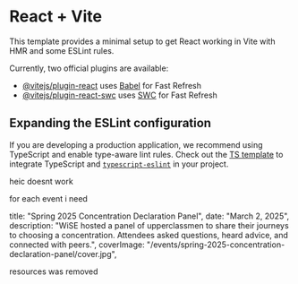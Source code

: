 # React + Vite

This template provides a minimal setup to get React working in Vite with HMR and some ESLint rules.

Currently, two official plugins are available:

- [@vitejs/plugin-react](https://github.com/vitejs/vite-plugin-react/blob/main/packages/plugin-react/README.md) uses [Babel](https://babeljs.io/) for Fast Refresh
- [@vitejs/plugin-react-swc](https://github.com/vitejs/vite-plugin-react-swc) uses [SWC](https://swc.rs/) for Fast Refresh

## Expanding the ESLint configuration

If you are developing a production application, we recommend using TypeScript and enable type-aware lint rules. Check out the [TS template](https://github.com/vitejs/vite/tree/main/packages/create-vite/template-react-ts) to integrate TypeScript and [`typescript-eslint`](https://typescript-eslint.io) in your project.

heic doesnt work

for each event i need

title: "Spring 2025 Concentration Declaration Panel",
date: "March 2, 2025",
description:
"WiSE hosted a panel of upperclassmen to share their journeys to choosing a concentration. Attendees asked questions, heard advice, and connected with peers.",
coverImage:
"/events/spring-2025-concentration-declaration-panel/cover.jpg",

resources was removed
